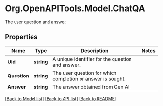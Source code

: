 # Org.OpenAPITools.Model.ChatQA
The user question and answer.

## Properties

Name | Type | Description | Notes
------------ | ------------- | ------------- | -------------
**Uid** | **string** | A unique identifier for the question and answer. | 
**Question** | **string** | The user question for which completion or answer is sought. | 
**Answer** | **string** | The answer obtained from Gen AI. | 

[[Back to Model list]](../README.md#documentation-for-models) [[Back to API list]](../README.md#documentation-for-api-endpoints) [[Back to README]](../README.md)

